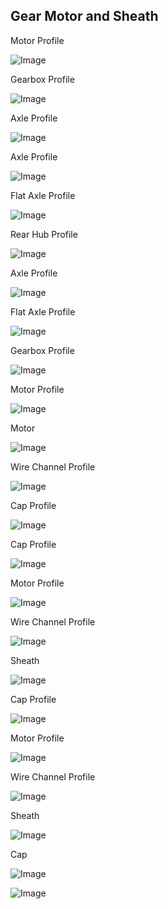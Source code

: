 ## Gear Motor and Sheath

Motor Profile

![Image](micro_gear_motor.md.0.png)

Gearbox Profile

![Image](micro_gear_motor.md.1.png)

Axle Profile

![Image](micro_gear_motor.md.2.png)

Axle Profile

![Image](micro_gear_motor.md.3.png)

Flat Axle Profile

![Image](micro_gear_motor.md.4.png)

Rear Hub Profile

![Image](micro_gear_motor.md.5.png)

Axle Profile

![Image](micro_gear_motor.md.6.png)

Flat Axle Profile

![Image](micro_gear_motor.md.7.png)

Gearbox Profile

![Image](micro_gear_motor.md.8.png)

Motor Profile

![Image](micro_gear_motor.md.9.png)

Motor

![Image](micro_gear_motor.md.10.png)

Wire Channel Profile

![Image](micro_gear_motor.md.11.png)

Cap Profile

![Image](micro_gear_motor.md.12.png)

Cap Profile

![Image](micro_gear_motor.md.13.png)

Motor Profile

![Image](micro_gear_motor.md.14.png)

Wire Channel Profile

![Image](micro_gear_motor.md.15.png)

Sheath

![Image](micro_gear_motor.md.16.png)

Cap Profile

![Image](micro_gear_motor.md.17.png)

Motor Profile

![Image](micro_gear_motor.md.18.png)

Wire Channel Profile

![Image](micro_gear_motor.md.19.png)

Sheath

![Image](micro_gear_motor.md.20.png)

Cap

![Image](micro_gear_motor.md.21.png)

![Image](micro_gear_motor.md.22.png)